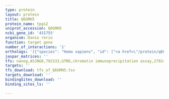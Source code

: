 ```yaml
---
type: protein
layout: protein
title: Q6GMH5
protein_name: tpgs2
uniprot_accession: Q6GMH5
ncbi_gene_id: '431755'
organism: Danio rerio
function: target gene
number_of_interactions: '1'
orthologs: '[{"species": "Homo sapiens", "id": ["<a href=\"/protein/q68cl5\">Q68CL5</a>"]}, {"species": "Mus musculus", "id": ["<a href=\"/protein/e9qlp0\">E9QLP0</a>"]}, {"species": "Rattus norvegicus", "id": ["<a href=\"/protein/f1lr55\">F1LR55</a>"]}, {"species": "Drosophila melanogaster", "id": ["<a href=\"/protein/q9vts1\">Q9VTS1</a>"]}]'
jaspar_matrices: ''
tfs: nanog,A5JNG8,792333,GTRD,chromatin immunoprecipitation assay,27924024%5Buid%5D,No
targets: ''
tfs_download: tfs_of_Q6GMH5.tsv
targets_download: ''
bindingSites_download: ''
binding_sites_ls: ''

---
```


